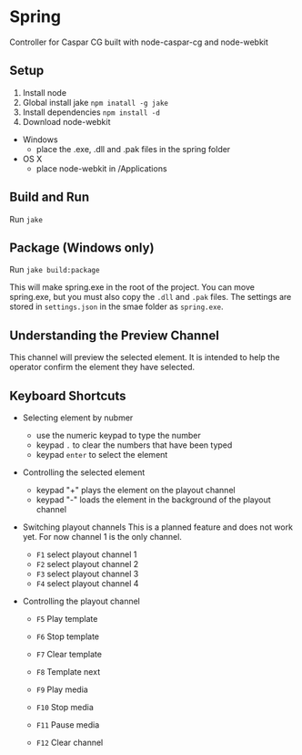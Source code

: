 Spring
======

Controller for Caspar CG built with node-caspar-cg and node-webkit

## Setup

1. Install node
2. Global install jake `npm inatall -g jake`
3. Install dependencies `npm install -d`
4. Download node-webkit
  * Windows 
    * place the .exe, .dll and .pak files in the spring folder
  * OS X
    * place node-webkit in /Applications

## Build and Run

Run `jake`

## Package (Windows only)

Run `jake build:package`

This will make spring.exe in the root of the project. You can move spring.exe, but you must also copy the `.dll` and `.pak` files. The settings are stored in `settings.json` in the smae folder as `spring.exe`.

## Understanding the Preview Channel
This channel will preview the selected element. It is intended to help the operator confirm the element they have selected.

## Keyboard Shortcuts

* Selecting element by nubmer
	* use the numeric keypad to type the number
	* keypad `.` to clear the numbers that have been typed
	* keypad `enter` to select the element

* Controlling the selected element
	* keypad "+" plays the element on the playout channel
	* keypad "-" loads the element in the background of the playout channel

* Switching playout channels
	This is a planned feature and does not work yet. For now channel 1 is the only channel.
	* `F1` select playout channel 1
	* `F2` select playout channel 2
	* `F3` select playout channel 3
	* `F4` select playout channel 4

* Controlling the playout channel
	* `F5` Play template
	* `F6` Stop template
	* `F7` Clear template
	* `F8` Template next

	* `F9` Play media
	* `F10` Stop media
	* `F11` Pause media
	* `F12` Clear channel
